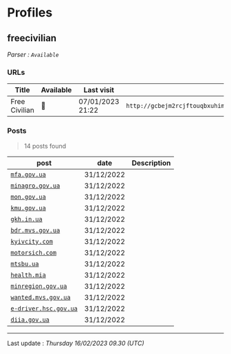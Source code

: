 # Profiles

## **freecivilian**


_Parser : `Available`_

### URLs
| Title | Available | Last visit | fqdn | Screenshot 
|---|---|---|---|---|
| Free Civilian | 🔴 | 07/01/2023 21:22 | `http://gcbejm2rcjftouqbxuhimj5oroouqcuxb2my4raxqa7efkz5bd5464id.onion` | <a href="https://www.ransomware.live/screenshots/gcbejm2rcjftouqbxuhimj5oroouqcuxb2my4raxqa7efkz5bd5464id-onion.png" target=_blank>📸</a> | 

### Posts

> 14 posts found

| post | date | Description
|---|---|---|
| [`mfa.gov.ua`](https://google.com/search?q=mfa.gov.ua) | 31/12/2022 |  |
| [`minagro.gov.ua`](https://google.com/search?q=minagro.gov.ua) | 31/12/2022 |  |
| [`mon.gov.ua`](https://google.com/search?q=mon.gov.ua) | 31/12/2022 |  |
| [`kmu.gov.ua`](https://google.com/search?q=kmu.gov.ua) | 31/12/2022 |  |
| [`gkh.in.ua`](https://google.com/search?q=gkh.in.ua) | 31/12/2022 |  |
| [`bdr.mvs.gov.ua`](https://google.com/search?q=bdr.mvs.gov.ua) | 31/12/2022 |  |
| [`kyivcity.com`](https://google.com/search?q=kyivcity.com) | 31/12/2022 |  |
| [`motorsich.com`](https://google.com/search?q=motorsich.com) | 31/12/2022 |  |
| [`mtsbu.ua`](https://google.com/search?q=mtsbu.ua) | 31/12/2022 |  |
| [`health.mia`](https://google.com/search?q=health.mia) | 31/12/2022 |  |
| [`minregion.gov.ua`](https://google.com/search?q=minregion.gov.ua) | 31/12/2022 |  |
| [`wanted.mvs.gov.ua`](https://google.com/search?q=wanted.mvs.gov.ua) | 31/12/2022 |  |
| [`e-driver.hsc.gov.ua`](https://google.com/search?q=e-driver.hsc.gov.ua) | 31/12/2022 |  |
| [`diia.gov.ua`](https://google.com/search?q=diia.gov.ua) | 31/12/2022 |  |

 --- 


Last update : _Thursday 16/02/2023 09.30 (UTC)_
